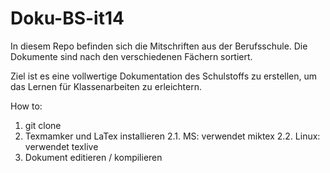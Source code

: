 Doku-BS-it14
============

In diesem Repo befinden sich die Mitschriften aus der Berufsschule.
Die Dokumente sind nach den verschiedenen Fächern sortiert.

Ziel ist es eine vollwertige Dokumentation des Schulstoffs zu erstellen, um das Lernen für Klassenarbeiten zu erleichtern.

How to:

1.	git clone <repo>
2.	Texmamker und LaTex installieren
2.1.	MS: verwendet miktex
2.2.	Linux: verwendet texlive
3.	Dokument editieren / kompilieren
